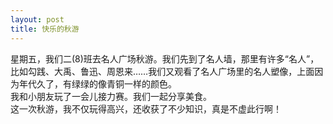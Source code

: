 ```yaml
---
layout: post
title: 快乐的秋游
---
```



星期五，我们二(8)班去名人广场秋游。我们先到了名人墙，那里有许多“名人”，比如勾践、大禹、鲁迅、周恩来……我们又观看了名人广场里的名人塑像，上面因为年代久了，有绿绿的像青铜一样的颜色。  
我和小朋友玩了一会儿接力赛。我们一起分享美食。  
这一次秋游，我不仅玩得高兴，还收获了不少知识，真是不虚此行啊！  

